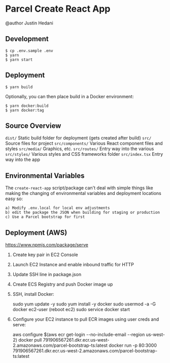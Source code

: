 # Parcel Create React App
@author Justin Hedani

## Development
	
	$ cp .env.sample .env
	$ yarn
	$ yarn start

## Deployment

	$ yarn build

Optionally, you can then place build in a Docker environment:

	$ yarn docker:build
	$ yarn docker:tag

## Source Overview

`dist/` Static build folder for deployment (gets created after build)
`src/`	Source files for project
`src/components/` Various React component files and styles
`src/media/` Graphics, etc.
`src/routes/` Entry way into the various
`src/styles/` Various styles and CSS frameworks folder 
`src/index.tsx` Entry way into the app

## Environmental Variables

The `create-react-app` script/package can't deal with simple things like making the changing of environmental variables and deployment locations easy so: 
	
	a) Modify .env.local for local env adjustments
	b) edit the package the JSON when building for staging or production
	c) Use a Parcel bootstrap for first

## Deployment (AWS)
https://www.npmjs.com/package/serve

1. Create key pair in EC2 Console
2. Launch EC2 Instance and enable inbound traffic for HTTP
3. Update SSH line in package.json
4. Create ECS Registry and push Docker image up
5. SSH, install Docker:

	sudo yum update -y
	sudo yum install -y docker
	sudo usermod -a -G docker ec2-user
	(reboot ec2)
	sudo service docker start

6. Configure your EC2 instance to pull ECR images using user creds and serve:

	aws configure
	$(aws ecr get-login --no-include-email --region us-west-2)
	docker pull 791906567261.dkr.ecr.us-west-2.amazonaws.com/parcel-bootstrap-ts:latest
	docker run -p 80:3000 791906567261.dkr.ecr.us-west-2.amazonaws.com/parcel-bootstrap-ts:latest